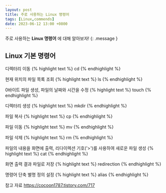 ```yaml
---
layout: post
title: 주로 사용하는 Linux 명령어
tags: [Linux,commends]
date: 2023-06-12 13:00 +0800
---
```

주로 사용하는 **Linux 명령어** 에 대해 알아보자!
{: .message }

## Linux 기본 명령어

디렉터리 이동
{% highlight text %}
cd 
{% endhighlight %}

현재 위치의 파일 목록 조회
{% highlight text %}
 ls 
{% endhighlight %}

0바이트 파일 생성, 파일의 날짜와 시간을 수정
{% highlight text %}
touch 
{% endhighlight %}

디렉터리 생성
{% highlight text %}
mkdir 
{% endhighlight %}

파일 복사
{% highlight text %}
cp 
{% endhighlight %}

 파일 이동 
{% highlight text %}
mv 
{% endhighlight %}

파일 삭제
{% highlight text %}
rm
{% endhighlight %}

 파일의 내용을 화면에 출력, 리다이렉션 기호('>')를 사용하여 새로운 파일 생성
{% highlight text %}
cat 
{% endhighlight %}

화면 출력 결과 파일로 저장
{% highlight text %}
redirection
{% endhighlight %}

명령어 단축 별명 정의 설정
{% highlight text %}
alias
{% endhighlight %}



참고 자료 
https://cocoon1787.tistory.com/717